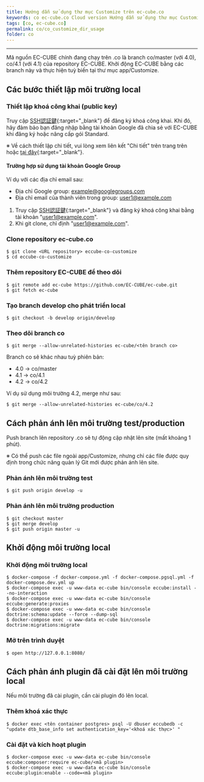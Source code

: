 ```yaml
---
title: Hướng dẫn sử dụng thư mục Customize trên ec-cube.co
keywords: co ec-cube.co Cloud version Hướng dẫn sử dụng thư mục Customize
tags: [co, ec-cube.co]
permalink: co/co_customize_dir_usage
folder: co
---
```


---

Mã nguồn EC-CUBE chính đang chạy trên .co là branch co/master (với 4.0), co/4.1 (với 4.1) của repository EC-CUBE.
Khởi động EC-CUBE bằng các branch này và thực hiện tuỳ biến tại thư mục app/Customize.

## Các bước thiết lập môi trường local

### Thiết lập khoá công khai (public key)

Truy cập [SSH認証鍵](https://source.cloud.google.com/user/ssh_keys?register=true){:target="_blank"} để đăng ký khoá công khai.
Khi đó, hãy đảm bảo bạn đăng nhập bằng tài khoản Google đã chia sẻ với EC-CUBE khi đăng ký hoặc nâng cấp gói Standard.

※ Về cách thiết lập chi tiết, vui lòng xem liên kết "Chi tiết" trên trang trên hoặc [tại đây](https://cloud.google.com/source-repositories/docs/authentication#ssh){:target="_blank"}.

#### Trường hợp sử dụng tài khoản Google Group

Ví dụ với các địa chỉ email sau:
- Địa chỉ Google group: example@googlegroups.com
- Địa chỉ email của thành viên trong group: user1@example.com

1. Truy cập [SSH認証鍵](https://source.cloud.google.com/user/ssh_keys?register=true){:target="_blank"} và đăng ký khoá công khai bằng tài khoản "user1@example.com".
1. Khi git clone, chỉ định "user1@example.com".

### Clone repository ec-cube.co

```
$ git clone <URL repository> eccube-co-customize
$ cd eccube-co-customize
```

### Thêm repository EC-CUBE để theo dõi

```
$ git remote add ec-cube https://github.com/EC-CUBE/ec-cube.git
$ git fetch ec-cube
```

### Tạo branch develop cho phát triển local

```
$ git checkout -b develop origin/develop
```

### Theo dõi branch co

```
$ git merge --allow-unrelated-histories ec-cube/<tên branch co>
```

Branch co sẽ khác nhau tuỳ phiên bản:

- 4.0 -> co/master
- 4.1 -> co/4.1
- 4.2 -> co/4.2

Ví dụ sử dụng môi trường 4.2, merge như sau:

```
$ git merge --allow-unrelated-histories ec-cube/co/4.2
```

## Cách phản ánh lên môi trường test/production

Push branch lên repository .co sẽ tự động cập nhật lên site (mất khoảng 1 phút).

※ Có thể push các file ngoài app/Customize, nhưng chỉ các file được quy định trong chức năng quản lý Git mới được phản ánh lên site.

### Phản ánh lên môi trường test

```
$ git push origin develop -u
```

### Phản ánh lên môi trường production

```
$ git checkout master
$ git merge develop
$ git push origin master -u
```

## Khởi động môi trường local

### Khởi động môi trường local

```
$ docker-compose -f docker-compose.yml -f docker-compose.pgsql.yml -f docker-compose.dev.yml up
$ docker-compose exec -u www-data ec-cube bin/console eccube:install --no-interaction
$ docker-compose exec -u www-data ec-cube bin/console eccube:generate:proxies
$ docker-compose exec -u www-data ec-cube bin/console doctrine:schema:update --force --dump-sql
$ docker-compose exec -u www-data ec-cube bin/console doctrine:migrations:migrate
```

### Mở trên trình duyệt

```
$ open http://127.0.0.1:8080/
```

## Cách phản ánh plugin đã cài đặt lên môi trường local

Nếu môi trường đã cài plugin, cần cài plugin đó lên local.

### Thêm khoá xác thực

```
$ docker exec <tên container postgres> psql -U dbuser eccubedb -c "update dtb_base_info set authentication_key='<khoá xác thực>' "
```

### Cài đặt và kích hoạt plugin

```
$ docker-compose exec -u www-data ec-cube bin/console eccube:composer:require ec-cube/<mã plugin>
$ docker-compose exec -u www-data ec-cube bin/console eccube:plugin:enable --code=<mã plugin>
```
